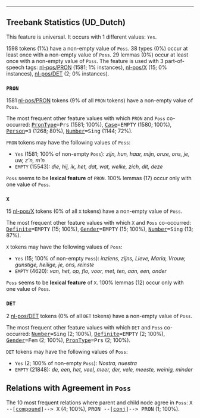 

--------------------------------------------------------------------------------

## Treebank Statistics (UD_Dutch)

This feature is universal.
It occurs with 1 different values: `Yes`.

1598 tokens (1%) have a non-empty value of `Poss`.
38 types (0%) occur at least once with a non-empty value of `Poss`.
29 lemmas (0%) occur at least once with a non-empty value of `Poss`.
The feature is used with 3 part-of-speech tags: [nl-pos/PRON]() (1581; 1% instances), [nl-pos/X]() (15; 0% instances), [nl-pos/DET]() (2; 0% instances).

### `PRON`

1581 [nl-pos/PRON]() tokens (9% of all `PRON` tokens) have a non-empty value of `Poss`.

The most frequent other feature values with which `PRON` and `Poss` co-occurred: <tt><a href="PronType.html">PronType</a>=Prs</tt> (1581; 100%), <tt><a href="Case.html">Case</a>=EMPTY</tt> (1580; 100%), <tt><a href="Person.html">Person</a>=3</tt> (1268; 80%), <tt><a href="Number.html">Number</a>=Sing</tt> (1144; 72%).

`PRON` tokens may have the following values of `Poss`:

* `Yes` (1581; 100% of non-empty `Poss`): <em>zijn, hun, haar, mijn, onze, ons, je, uw, z'n, m'n</em>
* `EMPTY` (15543): <em>die, hij, ik, het, dat, wat, welke, zich, dit, deze</em>

`Poss` seems to be **lexical feature** of `PRON`. 100% lemmas (17) occur only with one value of `Poss`.

### `X`

15 [nl-pos/X]() tokens (0% of all `X` tokens) have a non-empty value of `Poss`.

The most frequent other feature values with which `X` and `Poss` co-occurred: <tt><a href="Definite.html">Definite</a>=EMPTY</tt> (15; 100%), <tt><a href="Gender.html">Gender</a>=EMPTY</tt> (15; 100%), <tt><a href="Number.html">Number</a>=Sing</tt> (13; 87%).

`X` tokens may have the following values of `Poss`:

* `Yes` (15; 100% of non-empty `Poss`): <em>inziens, zijns, Lieve, Maria, Vrouw, gunstige, heilige, je, ons, reinste</em>
* `EMPTY` (4620): <em>van, het, op, flo, voor, met, ten, aan, een, onder</em>

`Poss` seems to be **lexical feature** of `X`. 100% lemmas (12) occur only with one value of `Poss`.

### `DET`

2 [nl-pos/DET]() tokens (0% of all `DET` tokens) have a non-empty value of `Poss`.

The most frequent other feature values with which `DET` and `Poss` co-occurred: <tt><a href="Number.html">Number</a>=Sing</tt> (2; 100%), <tt><a href="Definite.html">Definite</a>=EMPTY</tt> (2; 100%), <tt><a href="Gender.html">Gender</a>=Fem</tt> (2; 100%), <tt><a href="PronType.html">PronType</a>=Prs</tt> (2; 100%).

`DET` tokens may have the following values of `Poss`:

* `Yes` (2; 100% of non-empty `Poss`): <em>Nostra, nuestra</em>
* `EMPTY` (21848): <em>de, een, het, veel, meer, der, vele, meeste, weinig, minder</em>

## Relations with Agreement in `Poss`

The 10 most frequent relations where parent and child node agree in `Poss`:
<tt>X --[<a href="../dep/compound.html">compound</a>]--> X</tt> (4; 100%),
<tt>PRON --[<a href="../dep/conj.html">conj</a>]--> PRON</tt> (1; 100%).

